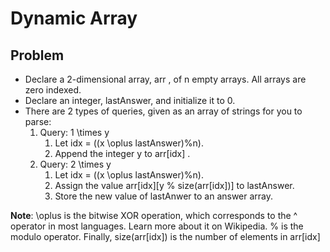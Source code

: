 # Dynamic Array
## Problem
- Declare a 2-dimensional array, arr , of n empty arrays. All arrays are zero indexed.
- Declare an integer, lastAnswer, and initialize it to 0.
- There are 2 types of queries, given as an array of strings for you to parse:
    1. Query: 1 \times y
        1. Let idx = ((x \oplus lastAnswer)%n).
        2. Append the integer y to arr[idx] .
    2. Query: 2 \times y
        1. Let idx = ((x \oplus lastAnswer)%n).      
        2. Assign the value arr[idx][y % size(arr[idx])] to lastAnswer.
        3. Store the new value of lastAnwer to an answer array.

**Note**: \oplus  is the bitwise XOR operation, which corresponds to the \^ operator in most languages.
Learn more about it on Wikipedia. \% is the modulo operator.
Finally, size(arr[idx]) is the number of elements in arr[idx]


